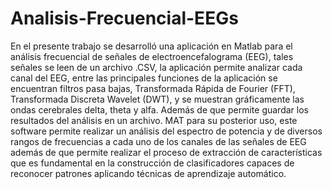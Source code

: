 # Analisis-Frecuencial-EEGs
En el presente trabajo se desarrolló una aplicación en Matlab para el análisis frecuencial de señales de electroencefalograma (EEG), tales señales se leen de un archivo .CSV, la aplicación permite analizar cada canal del EEG, entre las principales funciones de la aplicación se encuentran filtros pasa bajas, Transformada Rápida de Fourier (FFT), Transformada Discreta Wavelet (DWT), y se muestran gráficamente las ondas cerebrales delta, theta y alfa. Además de que permite guardar los resultados del análisis en un archivo. MAT para su posterior uso, este software permite realizar un análisis del espectro de potencia y de diversos rangos de frecuencias a cada uno de los canales de las señales de EEG además de que permite realizar el proceso de extracción de características que es fundamental en la construcción de clasificadores capaces de reconocer patrones aplicando técnicas de aprendizaje automático.

